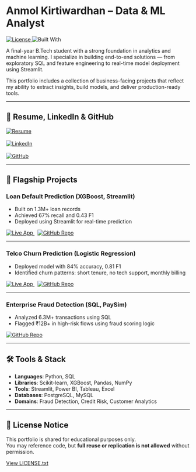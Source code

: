 # Anmol Kirtiwardhan – Data & ML Analyst

<p>
  <a href="./LICENSE.txt">
    <img src="https://img.shields.io/badge/License-Learn%20Only-F06292?style=flat&logo=bookstack&logoColor=white" alt="License">
  </a>
  <img src="https://img.shields.io/badge/Built%20With-Python%20%7C%20SQL%20%7C%20Streamlit-8e44ad?style=flat&logo=code&logoColor=white" alt="Built With">
</p>



A final-year B.Tech student with a strong foundation in analytics and machine learning. I specialize in building end-to-end solutions — from exploratory SQL and feature engineering to real-time model deployment using Streamlit.

This portfolio includes a collection of business-facing projects that reflect my ability to extract insights, build models, and deliver production-ready tools.

---

## 🔗 Resume, LinkedIn & GitHub


<a href="assets/Anmol Kirtiwardhan_Resume.pdf">
  <img src="https://img.shields.io/badge/Resume-red?style=flat&logo=adobeacrobatreader&logoColor=white" alt="Resume">
</a>
<br><br>


<a href="https://www.linkedin.com/in/akwardhan/">
  <img src="https://img.shields.io/badge/LinkedIn-0077B5?style=flat&logo=linkedin&logoColor=white" alt="LinkedIn">
</a>
<br><br>



<a href="https://github.com/akwardhan">
  <img src="https://img.shields.io/badge/GitHub-F06292?style=flat&logo=github&logoColor=white" alt="GitHub">
</a>

---

## 🚀 Flagship Projects

### Loan Default Prediction (XGBoost, Streamlit)

- Built on 1.3M+ loan records  
- Achieved 67% recall and 0.43 F1  
- Deployed using Streamlit for real-time prediction  

<a href="https://loan-default-prediction-xgboost-app-lgccyltgxl9suauhmcuhqp.streamlit.app/">
  <img src="https://img.shields.io/badge/Live_App-16c784?style=flat&logo=streamlit&logoColor=white" alt="Live App">
</a>
&nbsp;
<a href="https://github.com/Akwardhan/Loan-Default-Prediction-XGBoost-Streamlit">
  <img src="https://img.shields.io/badge/GitHub-F06292?style=flat&logo=github&logoColor=white" alt="GitHub Repo">
</a>

---

### Telco Churn Prediction (Logistic Regression)

- Deployed model with 84% accuracy, 0.81 F1  
- Identified churn patterns: short tenure, no tech support, monthly billing  

<a href="https://telco-customer-churn-prediction-ml-app-yptkcbzrntq9szllbnvgcb.streamlit.app/">
  <img src="https://img.shields.io/badge/Live_App-16c784?style=flat&logo=streamlit&logoColor=white" alt="Live App">
</a>
&nbsp;
<a href="https://github.com/Akwardhan/Telco-Customer-Churn-Prediction-ML-Streamlit">
  <img src="https://img.shields.io/badge/GitHub-F06292?style=flat&logo=github&logoColor=white" alt="GitHub Repo">
</a>

---

### Enterprise Fraud Detection (SQL, PaySim)

- Analyzed 6.3M+ transactions using SQL  
- Flagged ₹12B+ in high-risk flows using fraud scoring logic  

<a href="https://github.com/Akwardhan/Enterprise-Fraud-Detection-PaySim-SQL">
  <img src="https://img.shields.io/badge/GitHub-F06292?style=flat&logo=github&logoColor=white" alt="GitHub Repo">
</a>

---

## 🛠 Tools & Stack

- **Languages**: Python, SQL  
- **Libraries**: Scikit-learn, XGBoost, Pandas, NumPy  
- **Tools**: Streamlit, Power BI, Tableau, Excel  
- **Databases**: PostgreSQL, MySQL  
- **Domains**: Fraud Detection, Credit Risk, Customer Analytics

---

## 📄 License Notice

This portfolio is shared for educational purposes only.  
You may reference code, but **full reuse or replication is not allowed** without permission.  

[View LICENSE.txt](./LICENSE.txt)
